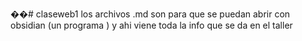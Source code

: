 ��#   c l a s e w e b 1 
los archivos .md son para que se puedan abrir con obsidian (un programa ) y ahi viene toda la info que se da en el taller
